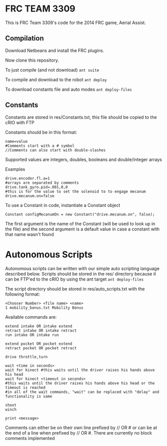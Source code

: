 FRC TEAM 3309
=============

This is FRC Team 3309's code for the 2014 FRC game, Aerial Assist.

Compilation
-----------

Download Netbeans and install the FRC plugins.

Now clone this repository.

To just compile (and not download)
```ant suite```

To compile and download to the robot
```ant deploy```

To download constants file and auto modes
```ant deploy-files```

Constants
---------

Constants are stored in res/Constants.txt, this file should be copied to the cRIO with FTP

Constants should be in this format:
```
name=value
#Comments start with a # symbol
//Comments can also start with double-slashes
```

Supported values are integers, doubles, booleans and double/integer arrays

Examples
```
drive.encoder.fl.a=1
#arrays are separated by comments
drive.tank_gyro.pid=.001,0,0
#this is for the value to set the solenoid to to engage mecanum
drive.mecanum.on=false
```

To use a Constant in code, instantiate a Constant object
```
Constant configMecanumOn = new Constant("drive.mecanum.on", false);
```

The first argument is the name of the Constant (will be used to look up in the file) and the second argument is a default value in case a constant with that name wasn't found


Autonomous Scripts
==================

Autonomous scripts can be written with our simple auto scripting language described below.
Scripts should be stored in the res/ directory because it can be FTP'ed to the cRIO by using the ant target ```ant deploy-files```

The script directory should be stored in res/auto_scripts.txt with the following format:
```
<Chooser Number> <file name> <name>
1 mobility_bonus.txt Mobility Bonus
```

Available commands are:
```
extend intake OR intake extend
retract intake OR intake retract
run intake OR intake run

extend pocket OR pocket extend
retract pocket OR pocket retract

drive throttle,turn

wait <time in seconds>
wait for kinect #this waits until the driver raises his hands above his head
wait for kinect <timeout in seconds>
#this waits until the driver raises his hands above his head or the timeout is reached
#in all of the wait commands, "wait" can be replaced with "delay" and functionality is same

shoot
winch

print <message>
```

Comments can either be on their own line prefixed by // OR # or can be at the end of a line when prefixed by // OR #.
There are currently no block comments implemented
